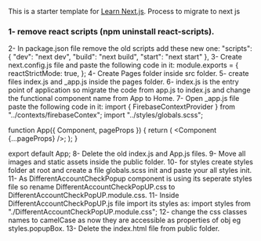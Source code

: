 This is a starter template for [Learn Next.js](https://nextjs.org/learn).
Process to migrate to next js
### 1- remove react scripts (npm uninstall react-scripts).
2- In package.json file remove the old scripts add these new one:
 "scripts": {
    "dev": "next dev",
    "build": "next build",
    "start": "next start"
  },
3- Create next.config.js file and paste the following code in it:
module.exports = {
  reactStrictMode: true,
};
4- Create Pages folder inside src folder.
5- create files index.js and _app.js inside the pages folder.
6- index.js is the entry point of application so migrate the code from app.js to index.js and change the functional component name from App to Home.
7- Open _app.js file paste the following code in it:
import { FirebaseContextProvider } from "../contexts/firebaseContex";
import "../styles/globals.scss";

function App({ Component, pageProps }) {
  return (
    <FirebaseContextProvider>
      <Component {...pageProps} />;
    </FirebaseContextProvider>
  );
}

export default App;
8- Delete the old index.js and App.js files.
9- Move all images and static assets inside the public folder.
10- for styles create styles folder at root and create a file globals.scss init and paste your all styles init.
11- As DifferentAccountCheckPopup component is using its seperate styles file so rename DifferentAccountCheckPopUP.css to DifferentAccountCheckPopUP.module.css.
11- Inside DifferentAccountCheckPopUP.js file import its styles as:
import styles from "./DifferentAccountCheckPopUP.module.css";
12- change  the css classes names to camelCase as now they are accessible as properties of obj eg styles.popupBox.
13- Delete the index.html file from public folder. 
